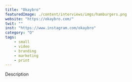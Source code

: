 ```yaml
---
title: "Okaybro"
featuredImage: ./content/interviews/imgs/hamburgers.png
website: "https://okaybro.com/"
twit: ""
inst: "https://www.instagram.com/okaybro"
category: "O"
tags:
    - small
    - video
    - branding
    - marketing
    - print
---
```


Description
